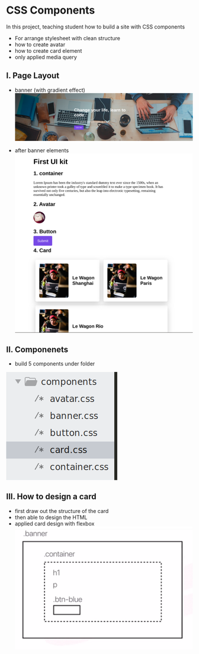 # CSS Components
In this project, teaching student how to build a site with CSS components
* For arrange stylesheet with clean structure
* how to create avatar
* how to create card element
* only applied media query

## I. Page Layout
* banner (with gradient effect)
![alt tag](https://github.com/yyygocodingyyy/lewagon-components/blob/master/Screenshot%20from%202019-12-09%2005-04-06.png)

* after banner elements
![alt tag](https://github.com/yyygocodingyyy/lewagon-components/blob/master/Screenshot%20from%202019-12-09%2005-03-46.png)

## II. Componenets
* build 5 components under folder

![alt tag](https://github.com/yyygocodingyyy/lewagon-components/blob/master/Screenshot%20from%202019-12-09%2005-04-48.png)

## III. How to design a card
* first draw out the structure of the card
* then able to design the HTML 
* applied card design with flexbox
![alt tag](https://github.com/yyygocodingyyy/lewagon-components/blob/master/Screenshot%20from%202019-12-06%2021-00-57.png)







